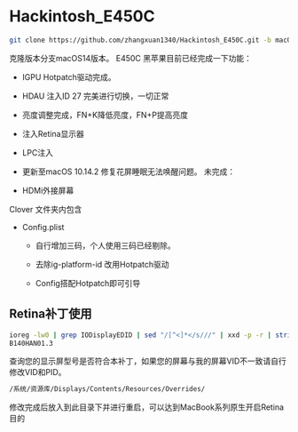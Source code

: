 # Hackintosh_E450C 

``` bash
git clone https://github.com/zhangxuan1340/Hackintosh_E450C.git -b macOS14 --depth=1
```


克隆版本分支macOS14版本。
E450C 黑苹果目前已经完成一下功能：

* IGPU Hotpatch驱动完成。

* HDAU 注入ID 27 完美进行切换，一切正常

* 亮度调整完成，FN+K降低亮度，FN+P提高亮度

* 注入Retina显示器

* LPC注入

* 更新至macOS 10.14.2 修复花屏睡眠无法唤醒问题。
未完成：

* HDMi外接屏幕

Clover 文件夹内包含


* Config.plist
    * 自行增加三码，个人使用三码已经剔除。

    * 去除ig-platform-id 改用Hotpatch驱动

    * Config搭配Hotpatch即可引导

## Retina补丁使用
``` bash
ioreg -lw0 | grep IODisplayEDID | sed "/[^<]*</s///" | xxd -p -r | strings -6
B140HAN01.3 
```
查询您的显示屏型号是否符合本补丁，如果您的屏幕与我的屏幕VID不一致请自行修改VID和PID。
``` bash
/系统/资源库/Displays/Contents/Resources/Overrides/
```
修改完成后放入到此目录下并进行重启，可以达到MacBook系列原生开启Retina目的
